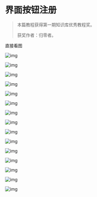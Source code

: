 # 界面按钮注册

> 本篇教程获得第一期知识库优秀教程奖。
>
> 获奖作者：归零者。

直接看图

![img](./images/2_0.png)



![img](./images/2_1.png)



![img](./images/2_2.png)



![img](./images/2_3.png)



![img](./images/2_4.png)



![img](./images/2_5.png)



![img](./images/2_6.png)



![img](./images/2_7.png)



![img](./images/2_8.png)



![img](./images/2_9.png)



![img](./images/2_10.png)



![img](./images/2_11.png)



![img](./images/2_12.png)



![img](./images/2_13.png)



![img](./images/2_14.png)




